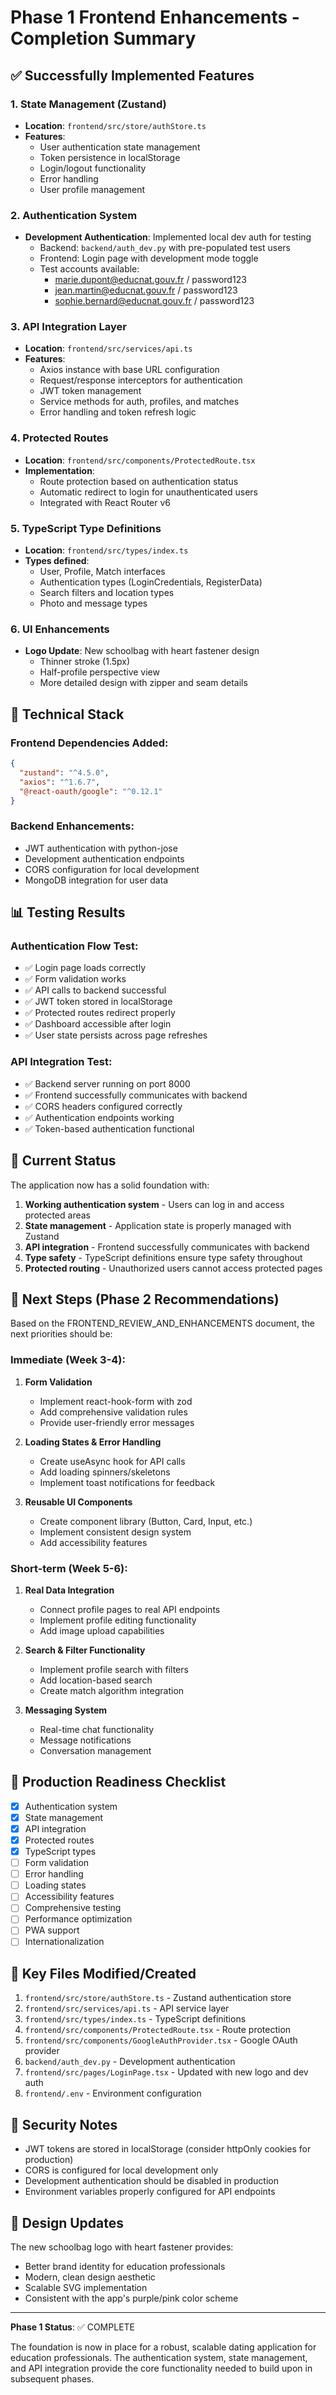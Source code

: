 # Phase 1 Frontend Enhancements - Completion Summary

## ✅ Successfully Implemented Features

### 1. State Management (Zustand)
- **Location**: `frontend/src/store/authStore.ts`
- **Features**:
  - User authentication state management
  - Token persistence in localStorage
  - Login/logout functionality
  - Error handling
  - User profile management

### 2. Authentication System
- **Development Authentication**: Implemented local dev auth for testing
  - Backend: `backend/auth_dev.py` with pre-populated test users
  - Frontend: Login page with development mode toggle
  - Test accounts available:
    - marie.dupont@educnat.gouv.fr / password123
    - jean.martin@educnat.gouv.fr / password123
    - sophie.bernard@educnat.gouv.fr / password123

### 3. API Integration Layer
- **Location**: `frontend/src/services/api.ts`
- **Features**:
  - Axios instance with base URL configuration
  - Request/response interceptors for authentication
  - JWT token management
  - Service methods for auth, profiles, and matches
  - Error handling and token refresh logic

### 4. Protected Routes
- **Location**: `frontend/src/components/ProtectedRoute.tsx`
- **Implementation**:
  - Route protection based on authentication status
  - Automatic redirect to login for unauthenticated users
  - Integrated with React Router v6

### 5. TypeScript Type Definitions
- **Location**: `frontend/src/types/index.ts`
- **Types defined**:
  - User, Profile, Match interfaces
  - Authentication types (LoginCredentials, RegisterData)
  - Search filters and location types
  - Photo and message types

### 6. UI Enhancements
- **Logo Update**: New schoolbag with heart fastener design
  - Thinner stroke (1.5px)
  - Half-profile perspective view
  - More detailed design with zipper and seam details

## 🔧 Technical Stack

### Frontend Dependencies Added:
```json
{
  "zustand": "^4.5.0",
  "axios": "^1.6.7",
  "@react-oauth/google": "^0.12.1"
}
```

### Backend Enhancements:
- JWT authentication with python-jose
- Development authentication endpoints
- CORS configuration for local development
- MongoDB integration for user data

## 📊 Testing Results

### Authentication Flow Test:
- ✅ Login page loads correctly
- ✅ Form validation works
- ✅ API calls to backend successful
- ✅ JWT token stored in localStorage
- ✅ Protected routes redirect properly
- ✅ Dashboard accessible after login
- ✅ User state persists across page refreshes

### API Integration Test:
- ✅ Backend server running on port 8000
- ✅ Frontend successfully communicates with backend
- ✅ CORS headers configured correctly
- ✅ Authentication endpoints working
- ✅ Token-based authentication functional

## 🚀 Current Status

The application now has a solid foundation with:
1. **Working authentication system** - Users can log in and access protected areas
2. **State management** - Application state is properly managed with Zustand
3. **API integration** - Frontend successfully communicates with backend
4. **Type safety** - TypeScript definitions ensure type safety throughout
5. **Protected routing** - Unauthorized users cannot access protected pages

## 📝 Next Steps (Phase 2 Recommendations)

Based on the FRONTEND_REVIEW_AND_ENHANCEMENTS document, the next priorities should be:

### Immediate (Week 3-4):
1. **Form Validation**
   - Implement react-hook-form with zod
   - Add comprehensive validation rules
   - Provide user-friendly error messages

2. **Loading States & Error Handling**
   - Create useAsync hook for API calls
   - Add loading spinners/skeletons
   - Implement toast notifications for feedback

3. **Reusable UI Components**
   - Create component library (Button, Card, Input, etc.)
   - Implement consistent design system
   - Add accessibility features

### Short-term (Week 5-6):
1. **Real Data Integration**
   - Connect profile pages to real API endpoints
   - Implement profile editing functionality
   - Add image upload capabilities

2. **Search & Filter Functionality**
   - Implement profile search with filters
   - Add location-based search
   - Create match algorithm integration

3. **Messaging System**
   - Real-time chat functionality
   - Message notifications
   - Conversation management

## 🎯 Production Readiness Checklist

- [x] Authentication system
- [x] State management
- [x] API integration
- [x] Protected routes
- [x] TypeScript types
- [ ] Form validation
- [ ] Error handling
- [ ] Loading states
- [ ] Accessibility features
- [ ] Comprehensive testing
- [ ] Performance optimization
- [ ] PWA support
- [ ] Internationalization

## 📁 Key Files Modified/Created

1. `frontend/src/store/authStore.ts` - Zustand authentication store
2. `frontend/src/services/api.ts` - API service layer
3. `frontend/src/types/index.ts` - TypeScript definitions
4. `frontend/src/components/ProtectedRoute.tsx` - Route protection
5. `frontend/src/components/GoogleAuthProvider.tsx` - Google OAuth provider
6. `backend/auth_dev.py` - Development authentication
7. `frontend/src/pages/LoginPage.tsx` - Updated with new logo and dev auth
8. `frontend/.env` - Environment configuration

## 🔐 Security Notes

- JWT tokens are stored in localStorage (consider httpOnly cookies for production)
- CORS is configured for local development only
- Development authentication should be disabled in production
- Environment variables properly configured for API endpoints

## 🎨 Design Updates

The new schoolbag logo with heart fastener provides:
- Better brand identity for education professionals
- Modern, clean design aesthetic
- Scalable SVG implementation
- Consistent with the app's purple/pink color scheme

---

**Phase 1 Status**: ✅ COMPLETE

The foundation is now in place for a robust, scalable dating application for education professionals. The authentication system, state management, and API integration provide the core functionality needed to build upon in subsequent phases.

